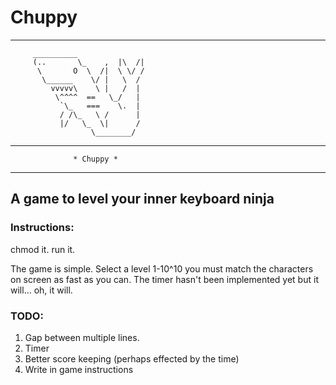 # Chuppy
---
         __________
         (..       \_    ,  |\  /|
          \       O  \  /|  \ \/ /
           \______    \/ |   \  /
             vvvvv\    \ |   /  |
              \^^^^  ==   \_/   |
               `\_   ===    \.  |
               / /\_   \ /      |
               |/   \_  \|      /
                      \________/

____________________________________________________

                  * Chuppy *
____________________________________________________
## A game to level your inner keyboard ninja
### Instructions:
chmod it.
run it.

The game is simple. Select a level 1-10^10 you must match the characters on screen as fast as you can. The timer hasn't been implemented yet but it will... oh, it will.

### TODO:
1. Gap between multiple lines.
1. Timer
2. Better score keeping (perhaps effected by the time)
3. Write in game instructions
